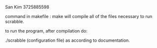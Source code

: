 San Kim
3725885598

command in makefile :
make
will compile all of the files necessary to run scrabble.

to run the program, after compilation do:

./scrabble (configuration file)
as according to documentation.